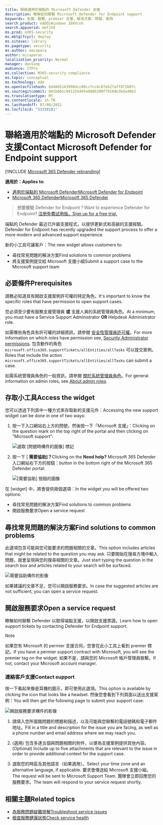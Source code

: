 ```yaml
---
title: 聯絡適用於端點的 Microsoft Defender 支援
description: 瞭解如何聯繫 Microsoft Defender for Endpoint support
keywords: 支援、聯繫、premier 支援、解決方案、問題、案例
search.product: eADQiWindows 10XVcnh
search.appverid: met150
ms.prod: m365-security
ms.mktglfcycl: deploy
ms.sitesec: library
ms.pagetype: security
ms.author: macapara
author: mjcaparas
localization_priority: Normal
manager: dansimp
audience: ITPro
ms.collection: M365-security-compliance
ms.topic: conceptual
ms.technology: mde
ms.openlocfilehash: 6d4845163996dcc00ccfcc6c87eb27aff87268fc
ms.sourcegitcommit: 0d1b065c94125b495e9886200f7918de3bda40b3
ms.translationtype: MT
ms.contentlocale: zh-TW
ms.lasthandoff: 07/08/2021
ms.locfileid: "53339181"
---
```

# <a name="contact-microsoft-defender-for-endpoint-support"></a><span data-ttu-id="f6434-104">聯絡適用於端點的 Microsoft Defender 支援</span><span class="sxs-lookup"><span data-stu-id="f6434-104">Contact Microsoft Defender for Endpoint support</span></span>

[!INCLUDE [Microsoft 365 Defender rebranding](../../includes/microsoft-defender.md)]


<span data-ttu-id="f6434-105">**適用於：**</span><span class="sxs-lookup"><span data-stu-id="f6434-105">**Applies to:**</span></span>
- [<span data-ttu-id="f6434-106">適用於端點的 Microsoft Defender</span><span class="sxs-lookup"><span data-stu-id="f6434-106">Microsoft Defender for Endpoint</span></span>](https://go.microsoft.com/fwlink/p/?linkid=2154037)
- [<span data-ttu-id="f6434-107">Microsoft 365 Defender</span><span class="sxs-lookup"><span data-stu-id="f6434-107">Microsoft 365 Defender</span></span>](https://go.microsoft.com/fwlink/?linkid=2118804)

><span data-ttu-id="f6434-108">想要體驗 Defender for Endpoint？</span><span class="sxs-lookup"><span data-stu-id="f6434-108">Want to experience Defender for Endpoint?</span></span> [<span data-ttu-id="f6434-109">注册免費試用版。</span><span class="sxs-lookup"><span data-stu-id="f6434-109">Sign up for a free trial.</span></span>](https://www.microsoft.com/microsoft-365/windows/microsoft-defender-atp?ocid=docs-wdatp-assignaccess-abovefoldlink)

<span data-ttu-id="f6434-110">端點的 Defender 最近已升級支援程式，以提供更新式和高級的支援經驗。</span><span class="sxs-lookup"><span data-stu-id="f6434-110">Defender for Endpoint has recently upgraded the support process to offer a more modern and advanced support experience.</span></span>

<span data-ttu-id="f6434-111">新的小工具可讓客戶：</span><span class="sxs-lookup"><span data-stu-id="f6434-111">The new widget allows customers to:</span></span>

- <span data-ttu-id="f6434-112">尋找常見問題的解決方案</span><span class="sxs-lookup"><span data-stu-id="f6434-112">Find solutions to common problems</span></span>
- <span data-ttu-id="f6434-113">將支援案例提交給 Microsoft 支援小組</span><span class="sxs-lookup"><span data-stu-id="f6434-113">Submit a support case to the Microsoft support team</span></span>

## <a name="prerequisites"></a><span data-ttu-id="f6434-114">必要條件</span><span class="sxs-lookup"><span data-stu-id="f6434-114">Prerequisites</span></span>

<span data-ttu-id="f6434-115">請務必知道具有開啟支援案例許可權的特定角色。</span><span class="sxs-lookup"><span data-stu-id="f6434-115">It's important to know the specific roles that have permission to open support cases.</span></span>

<span data-ttu-id="f6434-116">您必須至少要有服務支援管理員 **或** 支援人員的系統管理員角色。</span><span class="sxs-lookup"><span data-stu-id="f6434-116">At a minimum, you must have a Service Support Administrator **OR** Helpdesk Administrator role.</span></span>

<span data-ttu-id="f6434-117">如需哪些角色具有許可權的詳細資訊，請參閱 [安全性管理員許可權](/azure/active-directory/users-groups-roles/directory-assign-admin-roles#security-administrator-permissions)。</span><span class="sxs-lookup"><span data-stu-id="f6434-117">For more information on which roles have permission see, [Security Administrator permissions](/azure/active-directory/users-groups-roles/directory-assign-admin-roles#security-administrator-permissions).</span></span> <span data-ttu-id="f6434-118">包含動作的角色 `microsoft.office365.supportTickets/allEntities/allTasks` 可以提交案例。</span><span class="sxs-lookup"><span data-stu-id="f6434-118">Roles that include the action `microsoft.office365.supportTickets/allEntities/allTasks` can submit a case.</span></span>

<span data-ttu-id="f6434-119">如需系統管理員角色的一般資訊，請參閱 [關於系統管理員角色](/microsoft-365/admin/add-users/about-admin-roles)。</span><span class="sxs-lookup"><span data-stu-id="f6434-119">For general information on admin roles, see [About admin roles](/microsoft-365/admin/add-users/about-admin-roles).</span></span>

## <a name="access-the-widget"></a><span data-ttu-id="f6434-120">存取小工具</span><span class="sxs-lookup"><span data-stu-id="f6434-120">Access the widget</span></span>
<span data-ttu-id="f6434-121">您可以透過下列其中一種方式來存取新的支援元件：</span><span class="sxs-lookup"><span data-stu-id="f6434-121">Accessing the new support widget can be done in one of two ways:</span></span>

1. <span data-ttu-id="f6434-122">按一下入口網站右上方的問號，然後按一下「Microsoft 支援」：</span><span class="sxs-lookup"><span data-stu-id="f6434-122">Clicking on the question mark on the top right of the portal and then clicking on "Microsoft support":</span></span>

    ![選取 [問號時構件的圖像] 標記](images/support-widget.png)

2. <span data-ttu-id="f6434-124">按一下 [ **需要協助]？**</span><span class="sxs-lookup"><span data-stu-id="f6434-124">Clicking on the **Need help?**</span></span>  <span data-ttu-id="f6434-125">Microsoft 365 Defender 入口網站右下方的按鈕：</span><span class="sxs-lookup"><span data-stu-id="f6434-125">button in the bottom right of the Microsoft 365 Defender portal:</span></span>

    ![[需要協助] 按鈕的圖像](images/need-help-option.png)

<span data-ttu-id="f6434-127">在 [widget] 中，將會提供兩個選項：</span><span class="sxs-lookup"><span data-stu-id="f6434-127">In the widget you will be offered two options:</span></span>

- <span data-ttu-id="f6434-128">尋找常見問題的解決方案</span><span class="sxs-lookup"><span data-stu-id="f6434-128">Find solutions to common problems</span></span>
- <span data-ttu-id="f6434-129">開啟服務要求</span><span class="sxs-lookup"><span data-stu-id="f6434-129">Open a service request</span></span>

## <a name="find-solutions-to-common-problems"></a><span data-ttu-id="f6434-130">尋找常見問題的解決方案</span><span class="sxs-lookup"><span data-stu-id="f6434-130">Find solutions to common problems</span></span>
<span data-ttu-id="f6434-131">此選項包含可能與您可能要求的問題相關的文章。</span><span class="sxs-lookup"><span data-stu-id="f6434-131">This option includes articles that might be related to the question you may ask.</span></span> <span data-ttu-id="f6434-132">只要開始在搜尋方塊中輸入問題，就會呈現與您的搜尋相關的文章。</span><span class="sxs-lookup"><span data-stu-id="f6434-132">Just start typing the question in the search box and articles related to your search will be surfaced.</span></span>

![需要協助構件的影像](images/information-on-help-screen.png)

<span data-ttu-id="f6434-134">如果建議的文章不足，您可以開啟服務要求。</span><span class="sxs-lookup"><span data-stu-id="f6434-134">In case the suggested articles are not sufficient, you can open a service request.</span></span>

## <a name="open-a-service-request"></a><span data-ttu-id="f6434-135">開啟服務要求</span><span class="sxs-lookup"><span data-stu-id="f6434-135">Open a service request</span></span>

<span data-ttu-id="f6434-136">瞭解如何聯繫 Defender 以取得端點支援，以開啟支援票證。</span><span class="sxs-lookup"><span data-stu-id="f6434-136">Learn how to open support tickets by contacting Defender for Endpoint support.</span></span>

> [!Note]
> <span data-ttu-id="f6434-137">如果您有 Microsoft 的 permier 支援合同，您會在此小工具上看到 premier 標記。</span><span class="sxs-lookup"><span data-stu-id="f6434-137">If you have a permier support contract with Microsoft, you will see the premier tag on the widget.</span></span> <span data-ttu-id="f6434-138">如果不是，請與您的 Microsoft 帳戶管理員聯繫。</span><span class="sxs-lookup"><span data-stu-id="f6434-138">If not, contact your Microsoft account manager.</span></span>

### <a name="contact-support"></a><span data-ttu-id="f6434-139">連絡客戶支援</span><span class="sxs-lookup"><span data-stu-id="f6434-139">Contact support</span></span>

<span data-ttu-id="f6434-140">按一下看起來像是耳機的圖示，即可使用此選項。</span><span class="sxs-lookup"><span data-stu-id="f6434-140">This option is available by clicking the icon that looks like a headset.</span></span> <span data-ttu-id="f6434-141">然後您會看到下列頁面以送出支援案例：</span><span class="sxs-lookup"><span data-stu-id="f6434-141">You will then get the following page to submit your support case:</span></span>

![開啟服務要求構件的影像](images/contact-support-screen.png)

1. <span data-ttu-id="f6434-143">請填入您所面臨問題的標題和描述，以及可能與您聯繫的電話號碼和電子郵件地址。</span><span class="sxs-lookup"><span data-stu-id="f6434-143">Fill in a title and description for the issue you are facing, as well as a phone number and email address where we may reach you.</span></span>

2. <span data-ttu-id="f6434-144"> (選用) 包含多達五個與問題相關的附件，以便為支援案例提供其他內容。</span><span class="sxs-lookup"><span data-stu-id="f6434-144">(Optional) Include up to five attachments that are relevant to the issue in order to provide additional context for the support case.</span></span>

3. <span data-ttu-id="f6434-145">選取您的時區及其他語言（如果適用）。</span><span class="sxs-lookup"><span data-stu-id="f6434-145">Select your time zone and an alternative language, if applicable.</span></span> <span data-ttu-id="f6434-146">要求會傳送給 Microsoft 支援小組。</span><span class="sxs-lookup"><span data-stu-id="f6434-146">The request will be sent to Microsoft Support Team.</span></span> <span data-ttu-id="f6434-147">團隊會立即回應您的服務要求。</span><span class="sxs-lookup"><span data-stu-id="f6434-147">The team will respond to your service request shortly.</span></span>

## <a name="related-topics"></a><span data-ttu-id="f6434-148">相關主題</span><span class="sxs-lookup"><span data-stu-id="f6434-148">Related topics</span></span>

- [<span data-ttu-id="f6434-149">為服務問題疑難排解</span><span class="sxs-lookup"><span data-stu-id="f6434-149">Troubleshoot service issues</span></span>](troubleshoot-mdatp.md)
- [<span data-ttu-id="f6434-150">檢查服務健康狀態</span><span class="sxs-lookup"><span data-stu-id="f6434-150">Check service health</span></span>](service-status.md)
